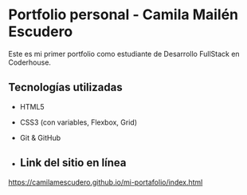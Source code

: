 # Portfolio personal - Camila Mailén Escudero

Este es mi primer portfolio como estudiante de Desarrollo FullStack en Coderhouse.

## Tecnologías utilizadas
- HTML5
- CSS3 (con variables, Flexbox, Grid)
- Git & GitHub

- ## Link del sitio en línea
https://camilamescudero.github.io/mi-portafolio/index.html

